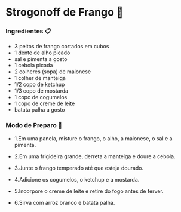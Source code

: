 
# Strogonoff de Frango :chicken:

### Ingredientes :clipboard:
- 3 peitos de frango cortados em cubos
- 1 dente de alho picado
- sal e pimenta a gosto
- 1 cebola picada
- 2 colheres (sopa) de maionese
- 1 colher de manteiga
- 1/2 copo de ketchup
- 1/3 copo de mostarda
- 1 copo de cogumelos
- 1 copo de creme de leite
- batata palha a gosto

### Modo de Preparo :bowl_with_spoon:

- 1.Em uma panela, misture o frango, o alho, a maionese, o sal e a pimenta.

- 2.Em uma frigideira grande, derreta a manteiga e doure a cebola.

- 3.Junte o frango temperado até que esteja dourado.

- 4.Adicione os cogumelos, o ketchup e a mostarda.

- 5.Incorpore o creme de leite e retire do fogo antes de ferver.

- 6.Sirva com arroz branco e batata palha.
